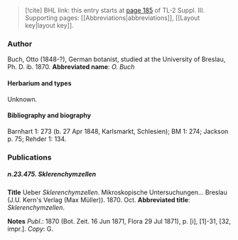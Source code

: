 > [!cite] BHL link: this entry starts at [page 185](https://www.biodiversitylibrary.org/page/33266492) of TL-2 Suppl. III.
> Supporting pages: [[Abbreviations|abbreviations]], [[Layout key|layout key]].

### Author

Buch, Otto (1848-?), German botanist, studied at the University of Breslau, Ph. D. ib. 1870. 
**Abbreviated name**: *O. Buch*

#### Herbarium and types

Unknown.

#### Bibliography and biography

Barnhart 1: 273 (b. 27 Apr 1848, Karlsmarkt, Schlesien); BM 1: 274; Jackson p. 75; Rehder 1: 134.

### Publications

##### n.23.475. Sklerenchymzellen

**Title**
Ueber *Sklerenchymzellen*. Mikroskopische Untersuchungen... Breslau (J.U. Kern's Verlag (Max Müller)). 1870. Oct.
**Abbreviated title**: *Sklerenchymzellen*.

**Notes**
*Publ*.: 1870 (Bot. Zeit. 16 Jun 1871, Flora 29 Jul 1871), p. \[i\], \[1\]-31, \[32, impr.\]. *Copy*: G.

